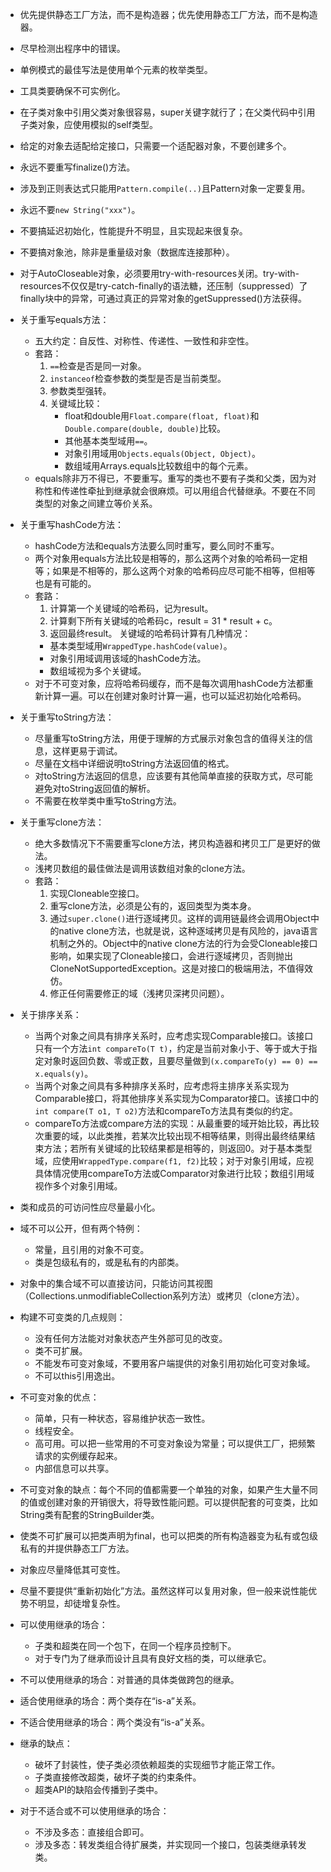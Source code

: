 * 优先提供静态工厂方法，而不是构造器；优先使用静态工厂方法，而不是构造器。
* 尽早检测出程序中的错误。
* 单例模式的最佳写法是使用单个元素的枚举类型。
* 工具类要确保不可实例化。
* 在子类对象中引用父类对象很容易，super关键字就行了；在父类代码中引用子类对象，应使用模拟的self类型。
* 给定的对象去适配给定接口，只需要一个适配器对象，不要创建多个。
* 永远不要重写finalize()方法。
* 涉及到正则表达式只能用`Pattern.compile(..)`且Pattern对象一定要复用。
* 永远不要`new String("xxx")`。
* 不要搞延迟初始化，性能提升不明显，且实现起来很复杂。
* 不要搞对象池，除非是重量级对象（数据库连接那种）。
* 对于AutoCloseable对象，必须要用try-with-resources关闭。try-with-resources不仅仅是try-catch-finally的语法糖，还压制（suppressed）了finally块中的异常，可通过真正的异常对象的getSuppressed()方法获得。

* 关于重写equals方法：
  * 五大约定：自反性、对称性、传递性、一致性和非空性。
  * 套路：
    1. `==`检查是否是同一对象。
    1. `instanceof`检查参数的类型是否是当前类型。
    1. 参数类型强转。
    1. 关键域比较：
       * float和double用`Float.compare(float, float)`和`Double.compare(double, double)`比较。
       * 其他基本类型域用`==`。
       * 对象引用域用`Objects.equals(Object, Object)`。
       * 数组域用Arrays.equals比较数组中的每个元素。
  * equals除非万不得已，不要重写。重写的类也不要有子类和父类，因为对称性和传递性牵扯到继承就会很麻烦。可以用组合代替继承。不要在不同类型的对象之间建立等价关系。

* 关于重写hashCode方法：
  * hashCode方法和equals方法要么同时重写，要么同时不重写。
  * 两个对象用equals方法比较是相等的，那么这两个对象的哈希码一定相等；如果是不相等的，那么这两个对象的哈希码应尽可能不相等，但相等也是有可能的。
  * 套路：
    1. 计算第一个关键域的哈希码，记为result。
    1. 计算剩下所有关键域的哈希码c，result = 31 * result + c。
    1. 返回最终result。
    关键域的哈希码计算有几种情况：
    * 基本类型域用`WrappedType.hashCode(value)`。
    * 对象引用域调用该域的hashCode方法。
    * 数组域视为多个关键域。
  * 对于不可变对象，应将哈希码缓存，而不是每次调用hashCode方法都重新计算一遍。可以在创建对象时计算一遍，也可以延迟初始化哈希码。

* 关于重写toString方法：
  * 尽量重写toString方法，用便于理解的方式展示对象包含的值得关注的信息，这样更易于调试。
  * 尽量在文档中详细说明toString方法返回值的格式。
  * 对toString方法返回的信息，应该要有其他简单直接的获取方式，尽可能避免对toString返回值的解析。
  * 不需要在枚举类中重写toString方法。

* 关于重写clone方法：
  * 绝大多数情况下不需要重写clone方法，拷贝构造器和拷贝工厂是更好的做法。
  * 浅拷贝数组的最佳做法是调用该数组对象的clone方法。
  * 套路：
    1. 实现Cloneable空接口。
    1. 重写clone方法，必须是公有的，返回类型为类本身。
    1. 通过`super.clone()`进行逐域拷贝。这样的调用链最终会调用Object中的native clone方法，也就是说，这种逐域拷贝是有风险的，java语言机制之外的。Object中的native clone方法的行为会受Cloneable接口影响，如果实现了Cloneable接口，会进行逐域拷贝，否则抛出CloneNotSupportedException。这是对接口的极端用法，不值得效仿。
    1. 修正任何需要修正的域（浅拷贝深拷贝问题）。

* 关于排序关系：
  * 当两个对象之间具有排序关系时，应考虑实现Comparable<T>接口。该接口只有一个方法`int compareTo(T t)`，约定是当前对象小于、等于或大于指定对象时返回负数、零或正数，且要尽量做到`(x.compareTo(y) == 0) == x.equals(y)`。
  * 当两个对象之间具有多种排序关系时，应考虑将主排序关系实现为Comparable<T>接口，将其他排序关系实现为Comparator<T>接口。该接口中的`int compare(T o1, T o2)`方法和compareTo方法具有类似的约定。
  * compareTo方法或compare方法的实现：从最重要的域开始比较，再比较次重要的域，以此类推，若某次比较出现不相等结果，则得出最终结果结束方法；若所有关键域的比较结果都是相等的，则返回0。对于基本类型域，应使用`WrappedType.compare(f1, f2)`比较；对于对象引用域，应视具体情况使用compareTo方法或Comparator对象进行比较；数组引用域视作多个对象引用域。

* 类和成员的可访问性应尽量最小化。
* 域不可以公开，但有两个特例：
  * 常量，且引用的对象不可变。
  * 类是包级私有的，或是私有的内部类。
* 对象中的集合域不可以直接访问，只能访问其视图（Collections.unmodifiableCollection系列方法）或拷贝（clone方法）。

* 构建不可变类的几点规则：
  * 没有任何方法能对对象状态产生外部可见的改变。
  * 类不可扩展。
  * 不能发布可变对象域，不要用客户端提供的对象引用初始化可变对象域。
  * 不可以this引用逸出。
* 不可变对象的优点：
  * 简单，只有一种状态，容易维护状态一致性。
  * 线程安全。
  * 高可用。可以把一些常用的不可变对象设为常量；可以提供工厂，把频繁请求的实例缓存起来。
  * 内部信息可以共享。
* 不可变对象的缺点：每个不同的值都需要一个单独的对象，如果产生大量不同的值或创建对象的开销很大，将导致性能问题。可以提供配套的可变类，比如String类有配套的StringBuilder类。
* 使类不可扩展可以把类声明为final，也可以把类的所有构造器变为私有或包级私有的并提供静态工厂方法。
* 对象应尽量降低其可变性。
* 尽量不要提供“重新初始化”方法。虽然这样可以复用对象，但一般来说性能优势不明显，却徒增复杂性。

* 可以使用继承的场合：
  * 子类和超类在同一个包下，在同一个程序员控制下。
  * 对于专门为了继承而设计且具有良好文档的类，可以继承它。
* 不可以使用继承的场合：对普通的具体类做跨包的继承。
* 适合使用继承的场合：两个类存在“is-a”关系。
* 不适合使用继承的场合：两个类没有“is-a”关系。
* 继承的缺点：
  * 破坏了封装性，使子类必须依赖超类的实现细节才能正常工作。
  * 子类直接修改超类，破坏子类的约束条件。
  * 超类API的缺陷会传播到子类中。
* 对于不适合或不可以使用继承的场合：
  * 不涉及多态：直接组合即可。
  * 涉及多态：转发类组合待扩展类，并实现同一个接口，包装类继承转发类。